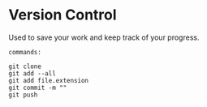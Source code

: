 # Version Control 

Used to save your work and keep track of your progress.

```
commands:

git clone
git add --all
git add file.extension
git commit -m ""
git push

```

